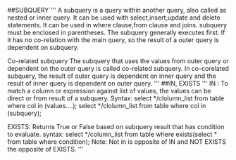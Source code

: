 ##SUBQUERY
'''
A subquery is a query within another query, also called as nested or inner query.
It can be used with select,insert,update and delete statements.
It can be used in where clause,from clause and joins.
subquery must be enclosed in parentheses.
The subquery generally executes first. If it has no co-relation with the main query, so the result of a outer query is dependent on subquery.

Co-related subquery
The subquery that uses the values from outer query or dependent on the outer query is called co-related subquery.
In co-corelated subquery, the result of outer query is dependent on inner query and the result of inner query is dependent on outer query.
'''
##IN, EXISTS
'''
IN : To match a column or expression against list of values, the values can be direct or from result of a subquery.
Syntax:
select */clolumn_list from table where col in (values....);
select */clolumn_list from table where col in (subquery);

EXISTS: Returns True or False  based on subquery result that has condition to evaluate.
syntax: 
select */column_list from table where exists(select * from table where condition);
Note: Not in is opposite of IN and NOT EXISTS the opposite of EXISTS.
'''


